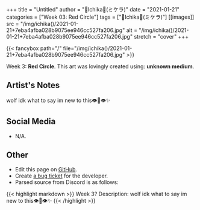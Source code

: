 +++
title =       "Untitled"
author =      "🌺Ichika🌺(ミケラ)"
date =        "2021-01-21"
categories =  ["Week 03: Red Circle"]
tags =        ["🌺Ichika🌺(ミケラ)"]
[[images]]
                      src = "/img/ichika()/2021-01-21+7eba4afba028b9075ee946cc527fa206.jpg"
                      alt = "/img/ichika()/2021-01-21+7eba4afba028b9075ee946cc527fa206.jpg"
                      stretch = "cover"
+++


{{< fancybox path="/" file="/img/ichika()/2021-01-21+7eba4afba028b9075ee946cc527fa206.jpg" >}}


Week 3: **Red Circle**. This art was lovingly created using: **unknown medium**.

## Artist's Notes

wolf idk what to say im new to this👁️👄👁️✨

## Social Media

- N/A.

## Other

- Edit this page on [GitHub](https://github.com/teaminkling/web-refresh/edit/main/blog/content/blog/ichika%28%29-week-3-911a.md).
- Create [a bug ticket](https://github.com/teaminkling/web-refresh/issues/new?assignees=&labels=bug&template=problem-report.md&title=) for the developer.
- Parsed source from Discord is as follows:

{{< highlight markdown >}}
Week 3?
Description: wolf idk what to say im new to this👁️👄👁️✨
{{< /highlight >}}